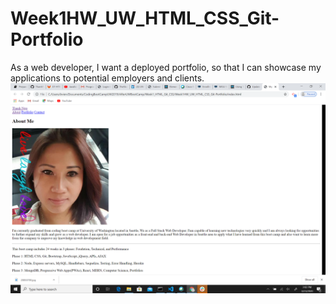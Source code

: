 # Week1HW_UW_HTML_CSS_Git-Portfolio
As a web developer, I want a deployed portfolio, so that I can showcase my applications to potential employers and clients.
![index file](assets/images/index1.png)